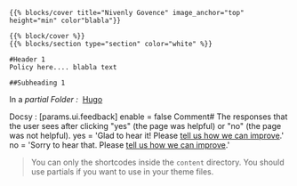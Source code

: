 ```hugo
{{% blocks/cover title="Nivenly Govence" image_anchor="top" height="min" color"blabla"}}

{{% block/cover %}}
{{% blocks/section type="section" color="white" %}}

#Header 1
Policy here.... blabla text

##Subheading 1

```

In a _partial Folder :_
 <a href="https://gohugo.io/" rel="noopener noreferrer" target="_blank">Hugo</a>

Docsy :
[params.ui.feedback]
enable = false 
Comment# The responses that the user sees after clicking "yes" (the page was helpful) or "no" (the page was not helpful).
yes = 'Glad to hear it! Please <a href="https://github.com/GANitak/ELECTRICITE_JB/issues/new">tell us how we can improve</a>.'
no = 'Sorry to hear that. Please <a href="https://github.com/GANitak/ELECTRICITE_JB/issues/new">tell us how we can improve</a>.'

>You can only the shortcodes inside the `content` directory.
>You should use partials if you want to use in your theme files.